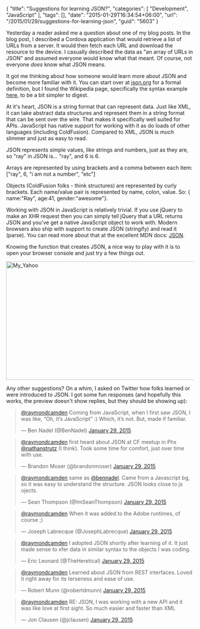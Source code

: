 {
	"title": "Suggestions for learning JSON?",
	"categories": [
		"Development",
		"JavaScript"
	],
	"tags": [],
	"date": "2015-01-29T16:34:54+06:00",
	"url": "/2015/01/29/suggestions-for-learning-json",
	"guid": "5603"
}

Yesterday a reader asked me a question about one of my blog posts. In the blog post, I described a Cordova application that would retrieve a list of URLs from a server. It would then fetch each URL and download the resource to the device. I casually described the data as "an array of URLs in JSON" and assumed everyone would know what that meant. Of course, not everyone <i>does</i> know what JSON means.
<!--more-->

It got me thinking about how someone would learn more about JSON and become more familiar with it. You can start over at <a href="http://www.json.org/">json.org</a> for a formal definition, but I found the Wikipedia page, specifically the syntax example <a href="http://en.wikipedia.org/wiki/JSON#Data_types.2C_syntax_and_example">here</a>, to be a bit simpler to digest.

At it's heart, JSON is a string format that can represent data. Just like XML, it can take abstract data structures and represent them in a string format that can be sent over the wire. That makes it specifically well suited for APIs. JavaScript has native support for working with it as do loads of other languages (including ColdFusion). Compared to XML, JSON is <i>much</i> slimmer and just as easy to read. 

JSON represents simple values, like strings and numbers, just as they are, so "ray" in JSON is... "ray", and 6 is 6.

Arrays are represented by using brackets and a comma between each item: ["ray", 6, "i am not a number", "etc"]

Objects (ColdFusion folks - think structures) are represented by curly brackets. Each name/value pair is represented by name, colon, value. So: { name:"Ray", age:41, gender:"awesome"}.

Working with JSON in JavaScript is relatively trivial. If you use jQuery to make an XHR request then you can simply tell jQuery that a URL returns JSON and you've get a native JavaScript object to work with. Modern browsers also ship with support to create JSON (stringify) and read it (parse). You can read more about that at the excellent MDN docs: <a href="https://developer.mozilla.org/en-US/docs/Web/JavaScript/Reference/Global_Objects/JSON">JSON</a>.

Knowing the function that creates JSON, a nice way to play with it is to open your browser console and just try a few things out. 

<a href="http://www.raymondcamden.com/wp-content/uploads/2015/01/My_Yahoo.png"><img src="https://static.raymondcamden.com/images/wp-content/uploads/2015/01/My_Yahoo.png" alt="My_Yahoo" width="1234" height="318" class="alignnone size-full wp-image-5604" /></a>

Any other suggestions? On a whim, I asked on Twitter how folks learned or were introduced to JSON. I got some fun responses (and hopefully this works, the preview doesn't show replies, but they should be showing up):

<blockquote class="twitter-tweet" data-conversation="none" lang="en"><p><a href="https://twitter.com/raymondcamden">@raymondcamden</a> Coming from JavaScript, when I first saw JSON, I was like, “Oh, it’s JavaScript” :) Which, it’s not. But, made if familiar.</p>&mdash; Ben Nadel (@BenNadel) <a href="https://twitter.com/BenNadel/status/560835592653512705">January 29, 2015</a></blockquote>
<script async src="//platform.twitter.com/widgets.js" charset="utf-8"></script>

<blockquote class="twitter-tweet" data-conversation="none" lang="en"><p><a href="https://twitter.com/raymondcamden">@raymondcamden</a> first heard about JSON at CF meetup in Phx <a href="https://twitter.com/nathanstrutz">@nathanstrutz</a> (I think). Took some time for comfort, just over time with use.</p>&mdash; Brandon Moser (@brandonmoser) <a href="https://twitter.com/brandonmoser/status/560836966199996416">January 29, 2015</a></blockquote>
<script async src="//platform.twitter.com/widgets.js" charset="utf-8"></script>

<blockquote class="twitter-tweet" data-conversation="none" lang="en"><p><a href="https://twitter.com/raymondcamden">@raymondcamden</a> same as <a href="https://twitter.com/BenNadel">@bennadel</a>. Came from a Javascript bg, so it was easy to understand the structure. JSON looks close to js ojects.</p>&mdash; Sean Thompson (@ImSeanThompson) <a href="https://twitter.com/ImSeanThompson/status/560837844365631489">January 29, 2015</a></blockquote>
<script async src="//platform.twitter.com/widgets.js" charset="utf-8"></script>

<blockquote class="twitter-tweet" data-conversation="none" lang="en"><p><a href="https://twitter.com/raymondcamden">@raymondcamden</a> When it was added to the Adobe runtimes, of course ;)</p>&mdash; Joseph Labrecque (@JosephLabrecque) <a href="https://twitter.com/JosephLabrecque/status/560843325133955072">January 29, 2015</a></blockquote>
<script async src="//platform.twitter.com/widgets.js" charset="utf-8"></script>

<blockquote class="twitter-tweet" data-conversation="none" lang="en"><p><a href="https://twitter.com/raymondcamden">@raymondcamden</a> I adopted JSON shortly after learning of it. It just made sense to xfer data in similar syntax to the objects I was coding.</p>&mdash; Eric Leonard (@TheHeretical) <a href="https://twitter.com/TheHeretical/status/560854804902453248">January 29, 2015</a></blockquote>
<script async src="//platform.twitter.com/widgets.js" charset="utf-8"></script>

<blockquote class="twitter-tweet" data-conversation="none" lang="en"><p><a href="https://twitter.com/raymondcamden">@raymondcamden</a> Learned about JSON from REST interfaces. Loved it right away for its terseness and ease of use.</p>&mdash; Robert Munn (@robertdmunn) <a href="https://twitter.com/robertdmunn/status/560864659377754113">January 29, 2015</a></blockquote>
<script async src="//platform.twitter.com/widgets.js" charset="utf-8"></script>

<blockquote class="twitter-tweet" data-conversation="none" lang="en"><p><a href="https://twitter.com/raymondcamden">@raymondcamden</a> RE: JSON, I was working with a new API and it was like love at first sight. So much easier and faster than XML</p>&mdash; Jon Clausen (@jclausen) <a href="https://twitter.com/jclausen/status/560867317714649089">January 29, 2015</a></blockquote>
<script async src="//platform.twitter.com/widgets.js" charset="utf-8"></script>